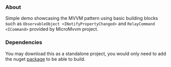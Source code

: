 ### About

Simple demo showcasing the MVVM pattern using basic building blocks such as `ObservableObject <INotifyPropertyChanged>` and `RelayCommand <ICommand>` 
provided by MicroMvvm project.

### Dependencies

You may download this as a standalone project, you would only need to add the nuget [package](https://www.nuget.org/packages/Desiem.MicroMvvm/) to be able to build.

